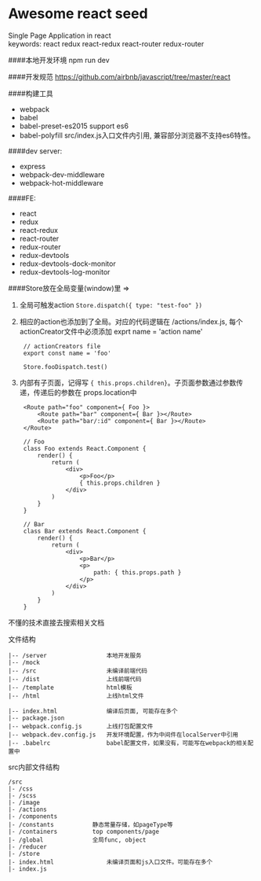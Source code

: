 # Awesome react seed

Single Page Application in react  
keywords: react redux react-redux react-router redux-router

####本地开发环境
	npm run dev

####开发规范
	https://github.com/airbnb/javascript/tree/master/react

####构建工具
- webpack
- babel
- babel-preset-es2015		support es6	
- babel-polyfill			src/index.js入口文件内引用, 兼容部分浏览器不支持es6特性。

####dev server:
- express
- webpack-dev-middleware
- webpack-hot-middleware

####FE:
- react
- redux
- react-redux
- react-router
- redux-router
- redux-devtools
- redux-devtools-dock-monitor
- redux-devtools-log-monitor

####Store放在全局变量(window)里 => 
1. 全局可触发action
	`
		Store.dispatch({
			type: "test-foo"
		})
	`

2. 相应的action也添加到了全局。对应的代码逻辑在 /actions/index.js, 每个actionCreator文件中必须添加 exprt name = 'action name'

		// actionCreators file
		export const name = 'foo'

		Store.fooDispatch.test()

3. 内部有子页面，记得写 `{ this.props.children}`。子页面参数通过参数传递，传递后的参数在  props.location中

		<Route path="foo" component={ Foo }>
			<Route path="bar" component={ Bar }></Route>
			<Route path="bar/:id" component={ Bar }></Route>
		</Route>

		// Foo
		class Foo extends React.Component {
			render() {
				return (
					<div>
						<p>Foo</p>
						{ this.props.children }
					</div>
				)
			}
		}

		// Bar
		class Bar extends React.Component {
			render() {
				return (
					<div>
						<p>Bar</p>
						<p>
							path: { this.props.path }
						</p>
					</div>
				)
			}
		}

不懂的技术直接去搜索相关文档

文件结构
	
	|-- /server					本地开发服务
	|-- /mock
	|-- /src 					未编译前端代码
	|-- /dist					上线前端代码
	|-- /template 				html模板
	|-- /html 					上线html文件

	|-- index.html 				编译后页面, 可能存在多个
	|-- package.json
	|-- webpack.config.js 		上线打包配置文件
	|-- webpack.dev.config.js 	开发环境配置，作为中间件在localServer中引用
	|-- .babelrc				babel配置文件，如果没有，可能写在webpack的相关配置中


src内部文件结构

	/src
	|- /css
	|- /scss
	|- /image
	|- /actions
	|- /components
	|- /constants			静态常量存储，如pageType等
	|- /containers			top components/page
	|- /global				全局func, object
	|- /reducer
	|- /store
	|- index.html 				未编译页面和js入口文件。可能存在多个
	|- index.js 				
